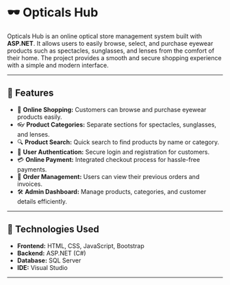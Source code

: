 # 🕶️ Opticals Hub

Opticals Hub is an online optical store management system built with **ASP.NET**. It allows users to easily browse, select, and purchase eyewear products such as spectacles, sunglasses, and lenses from the comfort of their home. The project provides a smooth and secure shopping experience with a simple and modern interface.

---

## 🚀 Features

- 🛒 **Online Shopping:** Customers can browse and purchase eyewear products easily.  
- 👓 **Product Categories:** Separate sections for spectacles, sunglasses, and lenses.  
- 🔍 **Product Search:** Quick search to find products by name or category.  
- 👤 **User Authentication:** Secure login and registration for customers.  
- 💳 **Online Payment:** Integrated checkout process for hassle-free payments.  
- 🧾 **Order Management:** Users can view their previous orders and invoices.  
- 🛠️ **Admin Dashboard:** Manage products, categories, and customer details efficiently.  

---

## 🧩 Technologies Used

- **Frontend:** HTML, CSS, JavaScript, Bootstrap  
- **Backend:** ASP.NET (C#)  
- **Database:** SQL Server  
- **IDE:** Visual Studio  

---
